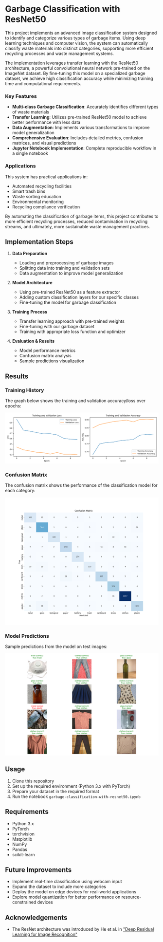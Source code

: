 # Garbage Classification with ResNet50

This project implements an advanced image classification system designed to identify and categorize various types of garbage items. Using deep learning techniques and computer vision, the system can automatically classify waste materials into distinct categories, supporting more efficient recycling processes and waste management systems.

The implementation leverages transfer learning with the ResNet50 architecture, a powerful convolutional neural network pre-trained on the ImageNet dataset. By fine-tuning this model on a specialized garbage dataset, we achieve high classification accuracy while minimizing training time and computational requirements.

### Key Features

- **Multi-class Garbage Classification**: Accurately identifies different types of waste materials
- **Transfer Learning**: Utilizes pre-trained ResNet50 model to achieve better performance with less data
- **Data Augmentation**: Implements various transformations to improve model generalization
- **Comprehensive Evaluation**: Includes detailed metrics, confusion matrices, and visual predictions
- **Jupyter Notebook Implementation**: Complete reproducible workflow in a single notebook

### Applications

This system has practical applications in:
- Automated recycling facilities
- Smart trash bins
- Waste sorting education
- Environmental monitoring
- Recycling compliance verification

By automating the classification of garbage items, this project contributes to more efficient recycling processes, reduced contamination in recycling streams, and ultimately, more sustainable waste management practices.

## Implementation Steps

1. **Data Preparation**
   - Loading and preprocessing of garbage images
   - Splitting data into training and validation sets
   - Data augmentation to improve model generalization

2. **Model Architecture**
   - Using pre-trained ResNet50 as a feature extractor
   - Adding custom classification layers for our specific classes
   - Fine-tuning the model for garbage classification

3. **Training Process**
   - Transfer learning approach with pre-trained weights
   - Fine-tuning with our garbage dataset
   - Training with appropriate loss function and optimizer

4. **Evaluation & Results**
   - Model performance metrics
   - Confusion matrix analysis
   - Sample predictions visualization

## Results

### Training History

The graph below shows the training and validation accuracy/loss over epochs:

![Training History](images/training_history.png)

### Confusion Matrix

The confusion matrix shows the performance of the classification model for each category:

![Confusion Matrix](images/confusion_matrix.png)

### Model Predictions

Sample predictions from the model on test images:

![Model Predictions](images/model_predictions.png)

## Usage

1. Clone this repository
2. Set up the required environment (Python 3.x with PyTorch)
3. Prepare your dataset in the required format
4. Run the notebook `garbage-classification-with-resnet50.ipynb`

## Requirements

- Python 3.x
- PyTorch
- torchvision
- Matplotlib
- NumPy
- Pandas
- scikit-learn

## Future Improvements

- Implement real-time classification using webcam input
- Expand the dataset to include more categories
- Deploy the model on edge devices for real-world applications
- Explore model quantization for better performance on resource-constrained devices


## Acknowledgements

- The ResNet architecture was introduced by He et al. in ["Deep Residual Learning for Image Recognition"](https://arxiv.org/abs/1512.03385)
